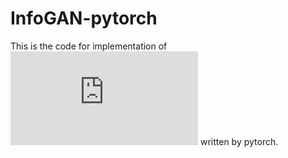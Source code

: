 # InfoGAN-pytorch
This is the code for implementation of ![InfoGAN](https://arxiv.org/pdf/1606.03657.pdf) written by pytorch.


